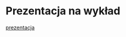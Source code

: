# Prezentacja na wykład
<a href = "https://docs.google.com/presentation/d/1WwA2cMfVsLE2XJLLKDI_liCDBjMo0rQypI_zKxG0dyU/edit?usp=sharing">prezentacja<a>
